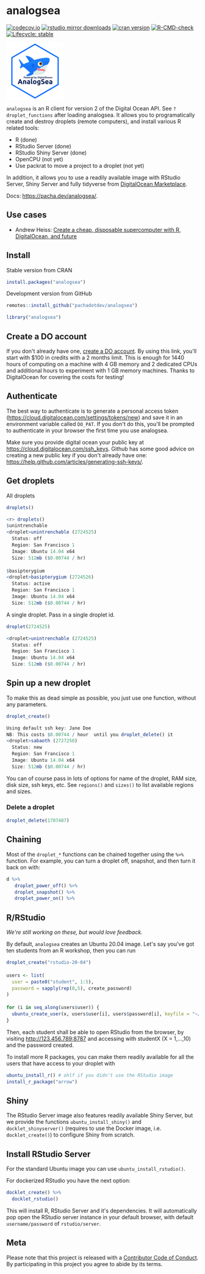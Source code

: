 analogsea
=========

[![codecov.io](https://codecov.io/github/pachadotdev/analogsea/coverage.svg?branch=master)](https://codecov.io/github/pachadotdev/analogsea?branch=master)
[![rstudio mirror downloads](https://cranlogs.r-pkg.org/badges/analogsea)](https://github.com/r-hub/cranlogs.app)
[![cran version](https://www.r-pkg.org/badges/version/analogsea)](https://cran.r-project.org/package=analogsea)
[![R-CMD-check](https://github.com/pachadotdev/analogsea/actions/workflows/R-CMD-check.yml/badge.svg)](https://github.com/pachadotdev/analogsea/actions/workflows/R-CMD-check.yml)
[![Lifecycle: stable](https://img.shields.io/badge/lifecycle-stable-brightgreen.svg)](https://lifecycle.r-lib.org/articles/stages.html#stable)

<img src="https://raw.githubusercontent.com/pachadotdev/analogsea/main/inst/analogsea.svg" width=150 align="center" alt="sticker"/>

`analogsea` is an R client for version 2 of the Digital Ocean API.  See `?droplet_functions` after loading analogsea. It allows you to programatically create and destroy droplets (remote computers), and install various R related tools:

* R (done)
* RStudio Server (done)
* RStudio Shiny Server (done)
* OpenCPU (not yet)
* Use packrat to move a project to a droplet (not yet)

In addition, it allows you to use a readily available image with RStudio Server, Shiny Server and fully tidyverse from [DigitalOcean Marketplace](https://marketplace.digitalocean.com/apps/rstudio).

Docs: https://pacha.dev/analogsea/. 

## Use cases

- Andrew Heiss: [Create a cheap, disposable supercomputer with R, DigitalOcean, and future](https://www.andrewheiss.com/blog/2018/07/30/disposable-supercomputer-future/)

## Install

Stable version from CRAN

```r
install.packages("analogsea")
```

Development version from GitHub

```r
remotes::install_github("pachadotdev/analogsea")
```

```r
library("analogsea")
```

## Create a DO account

If you don't already have one, [create a DO account](https://m.do.co/c/6119f0430dad). By using this link, you'll start with $100 in credits with a 2 months limit. This is enough for 1440 hours of computing on a machine with 4 GB memory and 2 dedicated CPUs and additional hours to experiment with 1 GB memory machines. Thanks to DigitalOcean for covering the costs for testing!

## Authenticate

The best way to authenticate is to generate a personal access token (https://cloud.digitalocean.com/settings/tokens/new) and save it in an environment variable called `DO_PAT`. If you don't do this, you'll be prompted to authenticate in your browser the first time you use analogsea.

Make sure you provide digital ocean your public key at https://cloud.digitalocean.com/ssh_keys. Github has some good advice on creating a new public key if you don't already have one: https://help.github.com/articles/generating-ssh-keys/.

## Get droplets

All droplets

```r
droplets()
```

```r
<r> droplets()
$unintrenchable
<droplet>unintrenchable (2724525)
  Status: off
  Region: San Francisco 1
  Image: Ubuntu 14.04 x64
  Size: 512mb ($0.00744 / hr)

$basipterygium
<droplet>basipterygium (2724526)
  Status: active
  Region: San Francisco 1
  Image: Ubuntu 14.04 x64
  Size: 512mb ($0.00744 / hr)
```

A single droplet. Pass in a single droplet id.

```r
droplet(2724525)
```

```r
<droplet>unintrenchable (2724525)
  Status: off
  Region: San Francisco 1
  Image: Ubuntu 14.04 x64
  Size: 512mb ($0.00744 / hr)
```

## Spin up a new droplet

To make this as dead simple as possible, you just use one function, without any parameters.

```r
droplet_create()
```

```r
Using default ssh key: Jane Doe
NB: This costs $0.00744 / hour  until you droplet_delete() it
<droplet>sabaoth (2727258)
  Status: new
  Region: San Francisco 1
  Image: Ubuntu 14.04 x64
  Size: 512mb ($0.00744 / hr)
```

You can of course pass in lots of options for name of the droplet, RAM size, disk size, ssh keys, etc.  See `regions()` and `sizes()` to list available regions and sizes.

### Delete a droplet

```r
droplet_delete(1707487)
```

## Chaining

Most of the `droplet_*` functions can be chained together using the `%>%` function. For example, you can turn a droplet off, snapshot, and then turn it back on with:

```r
d %>%
   droplet_power_off() %>%
   droplet_snapshot() %>%
   droplet_power_on() %>%
```

## R/RStudio

*We're still working on these, but would love feedback.*

By default, `analogsea` creates an Ubuntu 20.04 image. Let's say you've got ten students from an R workshop, then you can run

```r
droplet_create("rstudio-20-04")

users <- list(
  user = paste0("student", 1:5),
  password = sapply(rep(8,5), create_password)
)
  
for (i in seq_along(users$user)) {
  ubuntu_create_user(x, users$user[i], users$password[i], keyfile = "~/.ssh/id_rsa")
}
```

Then, each student shall be able to open RStudio from the browser, by visiting http://123.456.789:8787 and accessing with studentX (X = 1,...,10) and the password created.

To install more R packages, you can make them readily available for all the users that have access to your droplet with

```r
ubuntu_install_r() # ohlf if you didn't use the RStudio image
install_r_package("arrow")
```

## Shiny

The RStudio Server image also features readily available Shiny Server, but we provide the functions `ubuntu_install_shiny()` and `docklet_shinyserver()` (requires to use the Docker image, i.e. `docklet_create()`) to configure Shiny from scratch.

## Install RStudio Server

For the standard Ubuntu image you can use `ubuntu_install_rstudio()`.

For dockerized RStudio you have the next option:

```r
docklet_create() %>%
  docklet_rstudio()
```

This will install R, RStudio Server and it's dependencies. It will automatically pop open the RStudio server instance in your default browser, with default `username/password` of `rstudio/server`.


## Meta

Please note that this project is released with a [Contributor Code of Conduct](https://github.com/pachadotdev/analogsea/blob/master/CODE_OF_CONDUCT.md). By participating in this project you agree to abide by its terms.
